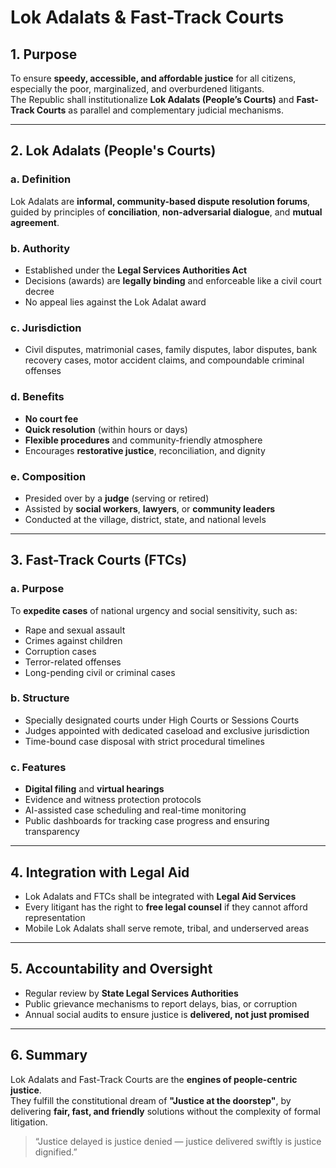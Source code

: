 # Lok Adalats & Fast-Track Courts

## 1. Purpose

To ensure **speedy, accessible, and affordable justice** for all citizens, especially the poor, marginalized, and overburdened litigants.  
The Republic shall institutionalize **Lok Adalats (People’s Courts)** and **Fast-Track Courts** as parallel and complementary judicial mechanisms.

---

## 2. Lok Adalats (People's Courts)

### a. Definition

Lok Adalats are **informal, community-based dispute resolution forums**, guided by principles of **conciliation**, **non-adversarial dialogue**, and **mutual agreement**.

### b. Authority

- Established under the **Legal Services Authorities Act**
- Decisions (awards) are **legally binding** and enforceable like a civil court decree
- No appeal lies against the Lok Adalat award

### c. Jurisdiction

- Civil disputes, matrimonial cases, family disputes, labor disputes, bank recovery cases, motor accident claims, and compoundable criminal offenses

### d. Benefits

- **No court fee**
- **Quick resolution** (within hours or days)
- **Flexible procedures** and community-friendly atmosphere
- Encourages **restorative justice**, reconciliation, and dignity

### e. Composition

- Presided over by a **judge** (serving or retired)
- Assisted by **social workers**, **lawyers**, or **community leaders**
- Conducted at the village, district, state, and national levels

---

## 3. Fast-Track Courts (FTCs)

### a. Purpose

To **expedite cases** of national urgency and social sensitivity, such as:

- Rape and sexual assault
- Crimes against children
- Corruption cases
- Terror-related offenses
- Long-pending civil or criminal cases

### b. Structure

- Specially designated courts under High Courts or Sessions Courts
- Judges appointed with dedicated caseload and exclusive jurisdiction
- Time-bound case disposal with strict procedural timelines

### c. Features

- **Digital filing** and **virtual hearings**
- Evidence and witness protection protocols
- AI-assisted case scheduling and real-time monitoring
- Public dashboards for tracking case progress and ensuring transparency

---

## 4. Integration with Legal Aid

- Lok Adalats and FTCs shall be integrated with **Legal Aid Services**
- Every litigant has the right to **free legal counsel** if they cannot afford representation
- Mobile Lok Adalats shall serve remote, tribal, and underserved areas

---

## 5. Accountability and Oversight

- Regular review by **State Legal Services Authorities**
- Public grievance mechanisms to report delays, bias, or corruption
- Annual social audits to ensure justice is **delivered, not just promised**

---

## 6. Summary

Lok Adalats and Fast-Track Courts are the **engines of people-centric justice**.  
They fulfill the constitutional dream of **"Justice at the doorstep"**, by delivering **fair, fast, and friendly** solutions without the complexity of formal litigation.

> “Justice delayed is justice denied — justice delivered swiftly is justice dignified.”